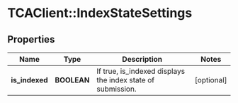 # TCAClient::IndexStateSettings

## Properties
Name | Type | Description | Notes
------------ | ------------- | ------------- | -------------
**is_indexed** | **BOOLEAN** | If true, is_indexed displays the index state of submission.  | [optional] 

